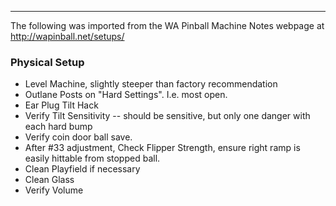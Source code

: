 ***
The following was imported from the WA Pinball Machine Notes webpage at http://wapinball.net/setups/
### Physical Setup
-   Level Machine, slightly steeper than factory recommendation
-   Outlane Posts on "Hard Settings". I.e. most open.
-   Ear Plug Tilt Hack
-   Verify Tilt Sensitivity -- should be sensitive, but only one danger with each hard bump
-   Verify coin door ball save.
-   After #33 adjustment, Check Flipper Strength, ensure right ramp is easily hittable from stopped ball.
-   Clean Playfield if necessary
-   Clean Glass
-   Verify Volume
